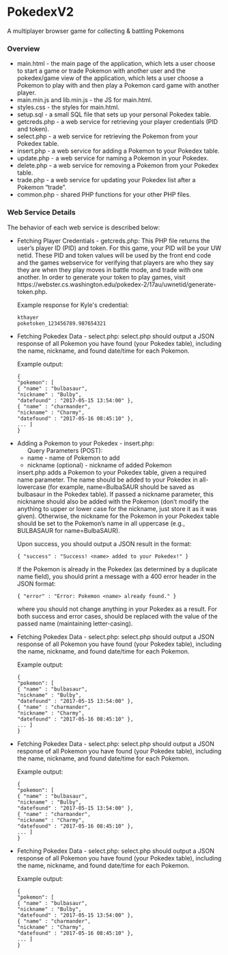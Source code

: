 # PokedexV2
A multiplayer browser game for collecting &amp; battling Pokemons

### Overview
<ul>
<li> main.html - the main page of the application, which lets a user choose to start a game or trade Pokemon
with another user and the pokedex/game view of the application, which lets a user choose a Pokemon to
  play with and then play a Pokemon card game with another player. </li>
<li> main.min.js and lib.min.js - the JS for main.html. </li>
<li> styles.css - the styles for main.html. </li>
<li> setup.sql - a small SQL file that sets up your personal Pokedex table. </li>
<li> getcreds.php - a web service for retrieving your player credentials (PID and token). </li>
<li> select.php - a web service for retrieving the Pokemon from your Pokedex table. </li>
<li> insert.php - a web service for adding a Pokemon to your Pokedex table. </li>
<li> update.php - a web service for naming a Pokemon in your Pokedex. </li>
<li> delete.php - a web service for removing a Pokemon from your Pokedex table. </li>
<li> trade.php - a web service for updating your Pokedex list after a Pokemon “trade”. </li>
<li> common.php - shared PHP functions for your other PHP files. </li>
</ul>

### Web Service Details

The behavior of each web service is described below:
<ul>
<li> Fetching Player Credentials - getcreds.php: 
This PHP file returns the user’s player ID (PID) and token. For this game, your PID will be your UW
netid. These PID and token values will be used by the front end code and the games webservice for verifying
that players are who they say they are when they play moves in battle mode, and trade with one another.
In order to generate your token to play games, visit
https://webster.cs.washington.edu/pokedex-2/17au/uwnetid/generate-token.php. 
</li>

Example response for Kyle's credential:
```
kthayer
poketoken_123456789.987654321
```
<li> Fetching Pokedex Data - select.php: select.php should output a JSON response of all Pokemon you have found (your Pokedex table), including the
name, nickname, and found date/time for each Pokemon.</li>

Example output:
```
{
"pokemon": [
{ "name" : "bulbasaur",
"nickname" : "Bulby",
"datefound" : "2017-05-15 13:54:00" },
{ "name" : "charmander",
"nickname" : "Charmy",
"datefound" : "2017-05-16 08:45:10" },
... ]
}
```
<li>Adding a Pokemon to your Pokedex - insert.php: 
<ul> Query Parameters (POST):
  <li> name - name of Pokemon to add </li>
  <li>nickname (optional) - nickname of added Pokemon</li>
 </ul>
insert.php adds a Pokemon to your Pokedex table, given a required name parameter. The name should be
added to your Pokedex in all-lowercase (for example, name=BulbaSAUR should be saved as bulbasaur in the
Pokedex table).
If passed a nickname parameter, this nickname should also be added with the Pokemon (don’t modify the
anything to upper or lower case for the nickname, just store it as it was given). Otherwise, the nickname for
the Pokemon in your Pokedex table should be set to the Pokemon’s name in all uppercase (e.g., BULBASAUR
for name=BulbaSAUR).</li>

Upon success, you should output a JSON result in the format:
```
{ "success" : "Success! <name> added to your Pokedex!" }
```

If the Pokemon is already in the Pokedex (as determined by a duplicate name field), you should print a message
with a 400 error header in the JSON format:
```
{ "error" : "Error: Pokemon <name> already found." }
```
where you should not change anything in your Pokedex as a result. For both success and error cases, <name>
should be replaced with the value of the passed name (maintaining letter-casing).
  
<li> Fetching Pokedex Data - select.php: select.php should output a JSON response of all Pokemon you have found (your Pokedex table), including the
name, nickname, and found date/time for each Pokemon.</li>

Example output:
```
{
"pokemon": [
{ "name" : "bulbasaur",
"nickname" : "Bulby",
"datefound" : "2017-05-15 13:54:00" },
{ "name" : "charmander",
"nickname" : "Charmy",
"datefound" : "2017-05-16 08:45:10" },
... ]
}
```
<li> Fetching Pokedex Data - select.php: select.php should output a JSON response of all Pokemon you have found (your Pokedex table), including the
name, nickname, and found date/time for each Pokemon.</li>

Example output:
```
{
"pokemon": [
{ "name" : "bulbasaur",
"nickname" : "Bulby",
"datefound" : "2017-05-15 13:54:00" },
{ "name" : "charmander",
"nickname" : "Charmy",
"datefound" : "2017-05-16 08:45:10" },
... ]
}
```
<li> Fetching Pokedex Data - select.php: select.php should output a JSON response of all Pokemon you have found (your Pokedex table), including the
name, nickname, and found date/time for each Pokemon.</li>

Example output:
```
{
"pokemon": [
{ "name" : "bulbasaur",
"nickname" : "Bulby",
"datefound" : "2017-05-15 13:54:00" },
{ "name" : "charmander",
"nickname" : "Charmy",
"datefound" : "2017-05-16 08:45:10" },
... ]
}
```
</ul>



